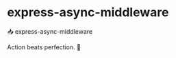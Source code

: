 # express-async-middleware

📥 express-async-middleware


<!-- INSPIRATIONAL_QUOTE_START -->
Action beats perfection.
🐯
<!-- INSPIRATIONAL_QUOTE_END -->
